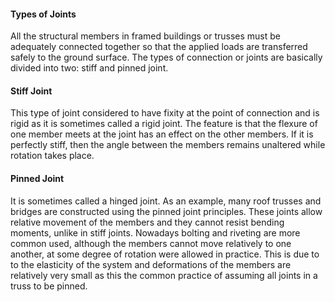 #### Types of Joints

All the structural members in framed buildings or trusses must be adequately connected together so that the applied loads are transferred safely to the ground surface. The types of connection or joints are basically divided into two: stiff and pinned joint.

#### Stiff Joint
This type of joint considered to have fixity at the point of connection and is rigid as it is sometimes called a rigid joint. The feature is that the flexure of one member meets at the joint has an effect on the other members. If it is perfectly stiff, then the angle between the members remains unaltered while rotation takes place.

#### Pinned Joint
It is sometimes called a hinged joint. As an example, many roof trusses and bridges are constructed using the pinned joint principles. These joints allow relative movement of the members and they cannot resist bending moments, unlike in stiff joints. Nowadays bolting and riveting are more common used, although the members cannot move relatively to one another, at some degree of rotation were allowed in practice. This is due to to the elasticity of the system and deformations of the members are relatively very small as this the common practice of assuming all joints in a truss to be pinned.

